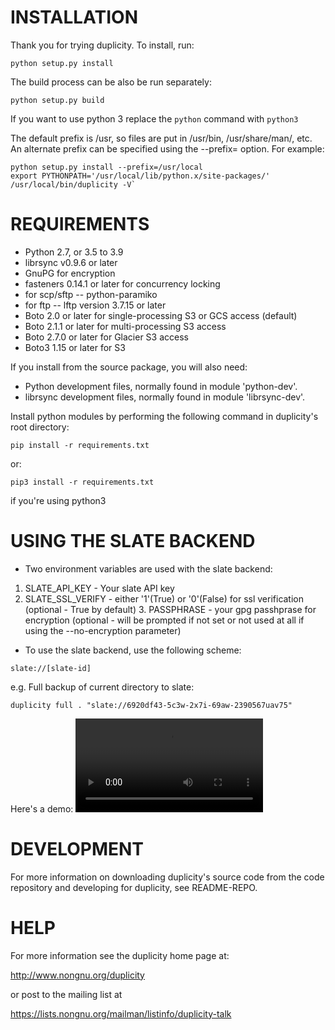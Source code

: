 # INSTALLATION

Thank you for trying duplicity.  To install, run:

```
python setup.py install
```

The build process can be also be run separately:

```
python setup.py build
```

If you want to use python 3 replace the `python` command with `python3`

The default prefix is /usr, so files are put in /usr/bin,
/usr/share/man/, etc.  An alternate prefix can be specified using the
--prefix=<prefix> option.  For example:

```
python setup.py install --prefix=/usr/local
export PYTHONPATH='/usr/local/lib/python.x/site-packages/'
/usr/local/bin/duplicity -V`
```

# REQUIREMENTS

 * Python 2.7, or 3.5 to 3.9
 * librsync v0.9.6 or later
 * GnuPG for encryption
 * fasteners 0.14.1 or later for concurrency locking
 * for scp/sftp -- python-paramiko
 * for ftp -- lftp version 3.7.15 or later
 * Boto 2.0 or later for single-processing S3 or GCS access (default)
 * Boto 2.1.1 or later for multi-processing S3 access
 * Boto 2.7.0 or later for Glacier S3 access
 * Boto3 1.15 or later for S3

If you install from the source package, you will also need:

 * Python development files, normally found in module 'python-dev'.
 * librsync development files, normally found in module 'librsync-dev'.

Install python modules by performing the following command in duplicity's root directory:

```
pip install -r requirements.txt
```
or:

```
pip3 install -r requirements.txt
```
if you're using python3


# USING THE SLATE BACKEND
 * Two environment variables are used with the slate backend:
  1. SLATE_API_KEY - Your slate API key
  2. SLATE_SSL_VERIFY - either '1'(True) or '0'(False) for ssl verification (optional - True by default)
	3. PASSPHRASE - your gpg passhprase for encryption (optional - will be prompted if not set or not used at all if using the --no-encryption parameter)

 * To use the slate backend, use the following scheme:
```
slate://[slate-id]
```
e.g. Full backup of current directory to slate:
```
duplicity full . "slate://6920df43-5c3w-2x7i-69aw-2390567uav75" 
```

Here's a demo:
![Demo](https://gitlab.com/Shr1ftyy/duplicity/uploads/675664ef0eb431d14c8e20045e3fafb6/slate_demo.mp4)

# DEVELOPMENT

For more information on downloading duplicity's source code from the
code repository and developing for duplicity, see README-REPO.

# HELP

For more information see the duplicity home page at:

  http://www.nongnu.org/duplicity

or post to the mailing list at

  https://lists.nongnu.org/mailman/listinfo/duplicity-talk
